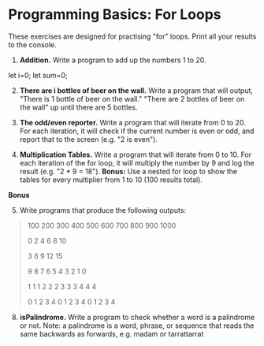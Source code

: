 # Programming Basics: For Loops

These exercises are designed for practising "for" loops. Print all your results to the console.

1. **Addition.**
Write a program to add up the numbers 1 to 20.

let i=0;
let sum=0;

2. **There are i bottles of beer on the wall.**
Write a program that will output, "There is 1 bottle of beer on the wall." "There are 2 bottles of beer on the wall" up until there are 5 bottles.

3. **The odd/even reporter.**
Write a program that will iterate from 0 to 20. For each iteration, it will check if the current number is even or odd, and report that to the screen (e.g. "2 is even").

4. **Multiplication Tables.**
Write a program that will iterate from 0 to 10. For each iteration of the for loop, it will multiply the number by 9 and log the result (e.g. "2 * 9 = 18").
**Bonus:** Use a nested for loop to show the tables for every multiplier from 1 to 10 (100 results total).

**Bonus**

5. Write programs that produce the following outputs:
>100 200 300 400 500 600 700 800 900 1000
>
>0 2 4 6 8 10
>
>3 6 9 12 15
>
>9 8 7 6 5 4 3 2 1 0
>
>1 1 1 2 2 2 3 3 3 4 4 4
>
>0 1 2 3 4 0 1 2 3 4 0 1 2 3 4

8. **isPalindrome.**
Write a program to check whether a word is a palindrome or not.
Note: a palindrome is a word, phrase, or sequence that reads the same backwards as forwards, e.g. madam or tarrattarrat

